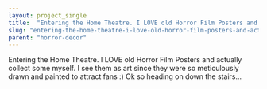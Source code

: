 ```yaml
---
layout: project_single
title:  "Entering the Home Theatre. I LOVE old Horror Film Posters and actually collect some myself. I see them as art since they were so meticulously drawn and painted to attract fans :) Ok so heading on down the stairs..."
slug: "entering-the-home-theatre-i-love-old-horror-film-posters-and-actually-collect-some-myself"
parent: "horror-decor"
---
```

Entering the Home Theatre. I LOVE old Horror Film Posters and actually collect some myself. I see them as art since they were so meticulously drawn and painted to attract fans :) Ok so heading on down the stairs...